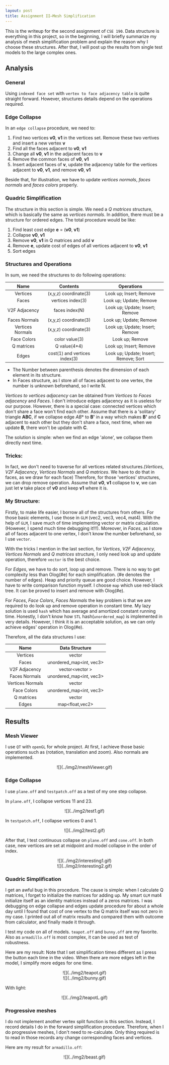 ```yaml
---
layout: post
title: Assignment II—Mesh Simplification
---
```

This is the writeup for the second assignment of `CSE 190`. Data structure is everything in this project, so in the beginning, I will briefly summarize my analysis of mesh simplification problem and explain the reason why I choose these structures. After that, I will post up the results from single test models to the large complex ones. 

## Analysis

### General 

Using `indexed face set` with `vertex to face adjacency table` is quite straight forward. However, structures details depend on the operations required.

### Edge Collapse

In an `edge collapse` procedure, we need to:

1. Find two vertices **v0**, **v1** in the vertices set. Remove these two vertives and insert a new vertex **v**
2. Find all the faces adjacent to **v0**, **v1**
3. Change all **v0**, **v1** in the adjacent faces to **v**
4. Remove the common faces of **v0**, **v1**
5. Insert adjacent faces of **v**, update the adjacency table for the vertices adjacent to **v0**, **v1**, and remove **v0**, **v1**

Beside that, for illustration, we have to update *vertices normals*, *faces normals* and *faces colors* properly.

### Quadric Simplification

The structure in this section is simple. We need a *Q matrices* structure, which is basically the same as *vertices normals*. In addition, there must be a structure for ordered edges. The total procedure would be like:

1. Find least cost edge **e** = (**v0**, **v1**)
2. Collapse **v0**, **v1**
3. Remove **v0**, **v1** in Q matrices and add **v**
4. Remove **e**, update cost of edges of all vertices adjacent to **v0**, **v1**
5. Sort edges

### Structures and Operations

In sum, we need the structures to do following operations:

| Name             | Contents              | Operations                      |
| :---:            | :--:                  | :---:                           |
| Vertices         | (x,y,z) coordinate(3) | Look up; Insert; Remove         |
| Faces            | vertices index(3)     | Look up; Update; Remove         |
| V2F Adjacency    | faces index(N)        | Look up; Update; Insert; Remove |
| Faces Normals    | (x,y,z) coordinate(3) | Look up; Update; Remove         |
| Vertices Normals | (x,y,z) coordinate(3) | Look up; Update; Insert; Remove |
| Face Colors      | color value(3)        | Look up; Remove                 |
| Q matrices       | Q value(4*4)          | Look up; Insert; Remove         |
| Edges            | cost(1) and vertices index(3)              | Look up; Update; Insert; Remove; Sort                               |
    
- The Number between parenthesis denotes the dimension of each element in its structure. 
- In Faces structure, as I store all of faces adjacent to one vertex, the number is unknown beforehand, so I write N. 

*Vertices to vertices adjacency* can be obtained from *Vertices to Faces adjacency* and *Faces*. I don't introduce edges adjacency as it is useless for our purpose. However, there is a special case: connected vertices which don't share a face won't find each other. Assume that there is a 'solitary' triangle **ABC**, if we collapse edge *AB** to **B'** in a way which makes **B'** and **C** adjacent to each other but they don't share a face, next time, when we update **B**, there won't be update with **C**. 

The solution is simple: when we find an edge 'alone', we collapse them directly next time.

### Tricks:

In fact, we don't need to traverse for all vertices related structures.(*Vertices*, *V2F Adjacency*, *Vertices Normals* and *Q matrices*. We have to do that in faces, as we draw for each face)
Therefore, for those 'vertices' structures, we can drop remove operation. Assume that **v0**, **v1** collapse to **v**, we can just let **v** take place of **v0** and keep **v1** where it is. 

### My Structure:

Firstly, to make life easier, I borrow all of the structures from others. For those basic elements, I use those in `GLM` (vec2, vec3, vec4, mat4). With the help of `GLM`, I save much of time implementing vector or matrix calculation. (However, I spend much time debugging it!!!). Moreover, in *Faces*, as I store all of faces adjacent to one vertex, I don't know the number beforehand, so I use `vector`.

With the tricks I mention in the last section, for *Vertices*, *V2F Adjacency*, *Vertices Normals* and *Q matrices* structure, I only need look up and update operation, therefore `vector` is the best choice.

For *Edges*, we have to do sort, loop up and remove. There is no way to get complexity less than Olog(#e) for each simplification. (#e denotes the number of edges). Heap and priority queue are good choice. However, I have to write comparison function myself. I choose `map` which use red-black tree. It can be proved to insert and remove with Olog(#e). 

For *Faces*, *Face Colors*, *Faces Normals* the key problem is that we are required to do look up and remove operation in constant time. My lazy solution is used `hash` which has average and amortized constant running time. Honestly, I don't know how `STL` hash(`unordered_map`) is implemented in very details. However, I think it is an acceptable solution, as we can only achieve edges' operation in Olog(#e). 

Therefore, all the data structures I use:

| Name             | Data Structure           |
| :---:            | :--:                     |
| Vertices         | vector<vec3>             |
| Faces            | unordered_map<int, vec3> |
| V2F Adjacency    | vector<vector<int> >     |
| Faces Normals    | unordered_map<int, vec3> |
| Vertices Normals | vector<vec3>             |
| Face Colors      | unordered_map<int, vec3> |
| Q matrices       | vector<mat4>             |
| Edges            | map<float,vec2>          |


## Results

### Mesh Viewer

I use `QT` with `openGL` for whole project. At first, I achieve those basic operations such as (rotation, translation and zoom). Also normals are implemented. 

<center>
![](../img2/meshViewer.gif)
</center>

### Edge Collapse

I use `plane.off` and `testpatch.off` as a test of my one step collapse.

In `plane.off`, I collapse vertices 11 and 23.

<center>
![](../img2/test1.gif)
</center>

In `testpatch.off`, I collapse vertices 0 and 1.

<center>
![](../img2/test2.gif)
</center>

After that, I test continuous collapse on `plane.off` and `cone.off`.
In both case, new vertices are set at midpoint and model collapse in the order of index.

<center>
![](../img2/interesting1.gif)
</center>

<center>
![](../img2/interesting2.gif)
</center>

### Quadric Simplification

I get an awful bug in this procedure. The cause is simple: when I calculate Q matrices, I forget to initialize the matrices for adding up. My smart `GLM` mat4 initialize itself as an identity matrices instead of a zeros matrices. I was debugging on edge collapse and edges update procedure for about a whole day until I found that cost of one vertex to the Q matrix itself was not zero in my case. I printed out all of matrix results and compared them with outcome from calculator, and finally made it through.

I test my code on all of models. `teapot.off` and `bunny.off` are my favorite. Also as `armadillo.off` is most complex, it can be used as test of robustness.

Here are my result:
Note that I set simplification times different as I press the button each time in the video. When there are more edges left in the model, I simplify more edges for one time.  

<center>
![](../img2/teapot.gif)
</center>

<center>
![](../img2/bunny.gif)
</center>

With light:

<center>
![](../img2/teapotL.gif)
</center>

### Progressive meshes

I do not implement another vertex split function is this section. Instead, I record details I do in the forward simplification procedure. Therefore, when I do progressive meshes, I don't need to re-calculate. Only thing required is to read in those records any change corresponding faces and vertices.

Here are my result for `armadillo.off`:

<center>
![](../img2/beast.gif)
</center>













